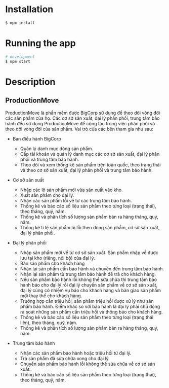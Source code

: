 # Installation

```bash
$ npm install
```

# Running the app

```bash
# development
$ npm start
```

# Description

## ProductionMove
ProductionMove là phần mềm được BigCorp sử dụng để theo dõi vòng đời các sản phẩm của họ. Các cơ sở sản xuất, đại lý phân phối, trung tâm bảo hành đều sử dụng ProductionMove để cộng tác trong việc phân phối và theo dõi vòng đời của sản phẩm.
Vai trò của các bên tham gia như sau:

+ Ban điều hành BigCorp
  * Quản lý danh mục dòng sản phẩm.
  * Cấp tài khoản và quản lý danh mục các cơ sở sản xuất, đại lý phân phối và trung tâm bảo hành.
  * Theo dõi và xem thống kê sản phẩm trên toàn quốc, theo trạng thái và theo cơ sở sản xuất, đại lý phân phối và trung tâm bảo hành.

+ Cơ sở sản xuất
  * Nhập các lô sản phẩm mới vừa sản xuất vào kho.
  * Xuất sản phẩm cho đại lý.
  * Nhận các sản phẩm lỗi về từ các trung tâm bảo hành.
  * Thống kê và báo cáo số liệu sản phẩm theo từng loại (trạng thái), theo tháng, quý, năm.
  * Thống kê và phân tích số lượng sản phẩm bán ra hàng tháng, quý, năm.
  * Thống kê tỉ lệ sản phẩm bị lỗi theo dòng sản phẩm, cơ sở sản xuất, đại lý phân phối.

+ Đại lý phân phối
  * Nhập sản phẩm mới về từ cơ sở sản xuất. Sản phẩm nhập về được lưu tại kho (riêng, nội bộ) của đại lý.
  * Bán sản phẩm cho khách hàng
  * Nhận lại sản phẩm cần bảo hành và chuyển đến trung tâm bảo hành.
  * Nhận lại sản phẩm từ trung tâm bảo hành để trả cho khách hàng.
  * Nếu sản phẩm bảo hành lỗi không thể sửa chữa thì trung tâm bảo hành báo cho đại lý rồi đại lý chuyển sản phẩm về cơ sở sản xuất, đại lý cũng có nhiệm vụ báo cho khách hàng và bàn giao sản phẩm mới thay thế cho khách hàng.
  * Trường hợp cần triệu hồi, sản phẩm triệu hồi được xử lý như sản phẩm bảo hành. Điểm khác so với bảo hành là đại lý phải chủ động rà soát những sản phẩm cần triệu hồi và thông báo cho khách hàng.
  * Thống kê và báo cáo số liệu sản phẩm theo từng loại (trạng thái liên), theo tháng, quý, năm.
  * Thống kê và phân tích số lượng sản phẩm bán ra hàng tháng, quý, năm.

+ Trung tâm bảo hành
  * Nhận các sản phẩm bảo hành hoặc triệu hồi từ đại lý.
  * Trả sản phẩm đã sửa chữa xong cho đại lý.
  * Chuyển sản phẩm bảo hành lỗi không thể sửa chữa về cơ sở sản xuất.
  * Thống kê và báo cáo số liệu sản phẩm theo từng loại (trạng thái), theo tháng, quý, năm.
